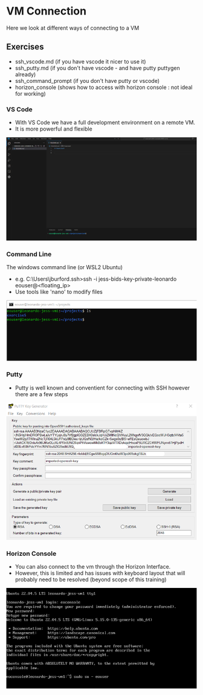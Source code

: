 # VM Connection

Here we look at different ways of connecting to a VM

## Exercises

- ssh_vscode.md (if you have vscode it nicer to use it)
- ssh_putty.md (if you don't have vscode - and have putty puttygen already)
- ssh_command_prompt (if you don't have putty or vscode)
- horizon_console (shows how to access with horizon console : not ideal for working)


### VS Code

- With VS Code we have a full development environment on a remote VM. 
- It is more powerful and flexible

![alt text](image.png)

### Command Line

The windows command line (or WSL2 Ubuntu)

- e.g. C:\Users\jburford\.ssh>ssh -i jess-bids-key-private-leonardo eouser@<floating_ip>
- Use tools like 'nano' to modify files

![alt text](image-2.png)


### Putty

- Putty is well known and conventient for connecting with SSH however there are a few steps

![alt text](image-1.png)

### Horizon Console

- You can also connect to the vm through the Horizon Interface.
- However, this is limited and has issues with keyboard layout that will probably need to be resolved (beyond scope of this training)

![alt text](image-3.png)

